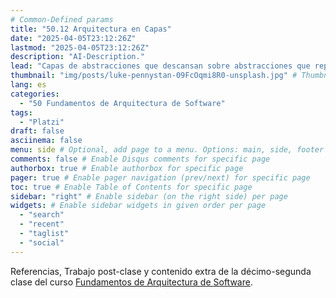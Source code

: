 ```yaml
---
# Common-Defined params
title: "50.12 Arquitectura en Capas"
date: "2025-04-05T23:12:26Z"
lastmod: "2025-04-05T23:12:26Z"
description: "AI-Description."
lead: "Capas de abstracciones que descansan sobre abstracciones que reposan sobre abstracciones que..." # Lead text
thumbnail: "img/posts/luke-pennystan-09FcOqmi8R0-unsplash.jpg" # Thumbnail image
lang: es
categories:
  - "50 Fundamentos de Arquitectura de Software"
tags:
  - "Platzi"
draft: false
asciinema: false
menu: side # Optional, add page to a menu. Options: main, side, footer
comments: false # Enable Disqus comments for specific page
authorbox: true # Enable authorbox for specific page
pager: true # Enable pager navigation (prev/next) for specific page
toc: true # Enable Table of Contents for specific page
sidebar: "right" # Enable sidebar (on the right side) per page
widgets: # Enable sidebar widgets in given order per page
  - "search"
  - "recent"
  - "taglist"
  - "social"
---
```


Referencias, Trabajo post-clase y contenido extra de la décimo-segunda clase del curso [Fundamentos de Arquitectura de Software](https://platzi.com/). 

<!--more-->

